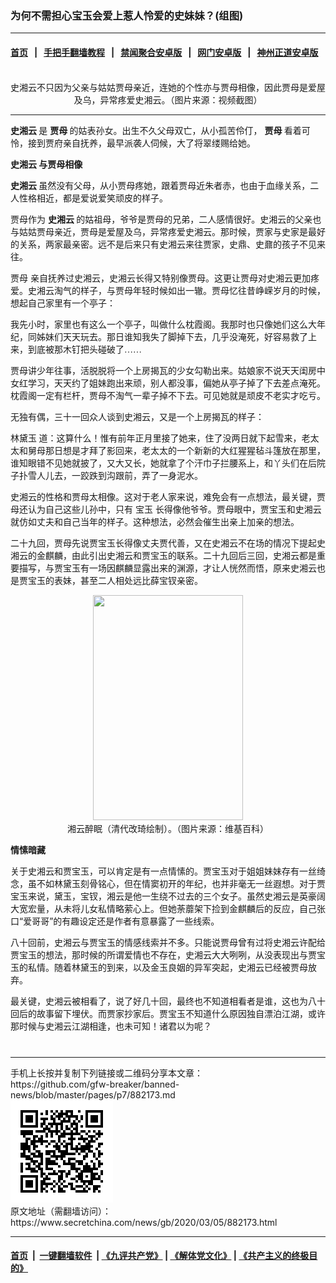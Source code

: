 ### 为何不需担心宝玉会爱上惹人怜爱的史妹妹？(组图)
------------------------

#### [首页](https://github.com/gfw-breaker/banned-news/blob/master/README.md) &nbsp;&nbsp;|&nbsp;&nbsp; [手把手翻墙教程](https://github.com/gfw-breaker/guides/wiki) &nbsp;&nbsp;|&nbsp;&nbsp; [禁闻聚合安卓版](https://github.com/gfw-breaker/bn-android) &nbsp;&nbsp;|&nbsp;&nbsp; [网门安卓版](https://github.com/oGate2/oGate) &nbsp;&nbsp;|&nbsp;&nbsp; [神州正道安卓版](https://github.com/SzzdOgate/update) 



<div class="article_right" style="fone-color:#000">
 <p style="text-align:center">
  <img alt="" src="http://img2.secretchina.com/pic/2018/12-30/p2332526a277690813-ss.jpg"/>
  <br>
   史湘云不只因为父亲与姑姑贾母亲近，连她的个性亦与贾母相像，因此贾母是爱屋及乌，异常疼爱史湘云。（图片来源：视频截图）
   <span id="hideid" name="hideid" style="color:red;display:none;">
    <span href="https://www.secretchina.com">
    </span>
   </span>
  </br>
 </p>
 <div id="txt-mid1-t21-2017">
  

---


  </div>
 </div>
 <p>
  <strong>
   <span href="https://zh.wikipedia.org/wiki/%E5%8F%B2%E6%B9%98%E9%9B%B2" target="_blank">
    史湘云
   </span>
  </strong>
  是
  <strong>
   <span href="https://zh.wikipedia.org/wiki/%E8%B3%88%E6%AF%8D" target="_blank">
    贾母
   </span>
  </strong>
  的姑表孙女。出生不久父母双亡，从小孤苦伶仃，
  <strong>
   <span href="https://zh.wikipedia.org/wiki/%E8%B3%88%E6%AF%8D" target="_blank">
    贾母
   </span>
  </strong>
  看着可怜，接到贾府亲自抚养，最早派袭人伺候，大了将翠缕赐给她。
  <span id="hideid" name="hideid" style="color:red;display:none;">
   <span href="https://www.secretchina.com">
   </span>
  </span>
 </p>
 <p>
  <strong>
   <span href="https://www.secretchina.com/news/gb/tag/史湘云" target="_blank">
    史湘云
   </span>
   与贾母相像
  </strong>
 </p>
 <p>
  <strong>
   <span href="https://zh.wikipedia.org/wiki/%E5%8F%B2%E6%B9%98%E9%9B%B2" target="_blank">
    史湘云
   </span>
  </strong>
  虽然没有父母，从小贾母疼她，跟着贾母近朱者赤，也由于血缘关系，二人性格相近，都是爱说爱笑顽皮的样子。
 </p>
 <p>
  贾母作为
  <strong>
   <span href="https://zh.wikipedia.org/wiki/%E5%8F%B2%E6%B9%98%E9%9B%B2" target="_blank">
    史湘云
   </span>
  </strong>
  的姑祖母，爷爷是贾母的兄弟，二人感情很好。史湘云的父亲也与姑姑贾母亲近，贾母是爱屋及乌，异常疼爱史湘云。那时候，贾家与史家是最好的关系，两家最亲密。远不是后来只有史湘云来往贾家，史鼎、史鼐的孩子不见来往。
 </p>
 <p>
  <span href="https://www.secretchina.com/news/gb/tag/贾母" target="_blank">
   贾母
  </span>
  亲自抚养过史湘云，史湘云长得又特别像贾母。这更让贾母对史湘云更加疼爱。史湘云淘气的样子，与贾母年轻时候如出一辙。贾母忆往昔峥嵘岁月的时候，想起自己家里有一个亭子：
 </p>
 <p>
  <span style="font-family:Comic Sans MS,cursive">
   我先小时，家里也有这么一个亭子，叫做什么枕霞阁。我那时也只像她们这么大年纪，同姊妹们天天玩去。那日谁知我失了脚掉下去，几乎没淹死，好容易救了上来，到底被那木钉把头碰破了……
  </span>
 </p>
 <p>
  贾母讲少年往事，活脱脱将一个上房揭瓦的少女勾勒出来。姑娘家不说天天闺房中女红学习，天天约了姐妹跑出来顽，别人都没事，偏她从亭子掉了下去差点淹死。枕霞阁一定有栏杆，贾母不淘气一辈子掉不下去。可见她就是顽皮不老实才吃亏。
 </p>
 <p>
  无独有偶，三十一回众人谈到史湘云，又是一个上房揭瓦的样子：
 </p>
 <p>
  <span style="font-family:Comic Sans MS,cursive">
   <span href="https://www.secretchina.com/news/gb/tag/林黛玉" target="_blank">
    林黛玉
   </span>
   道：这算什么！惟有前年正月里接了她来，住了没两日就下起雪来，老太太和舅母那日想是才拜了影回来，老太太的一个新新的大红猩猩毡斗篷放在那里，谁知眼错不见她就披了，又大又长，她就拿了个汗巾子拦腰系上，和丫头们在后院子扑雪人儿去，一跤跌到沟跟前，弄了一身泥水。
  </span>
 </p>
 <p>
  史湘云的性格和贾母太相像。这对于老人家来说，难免会有一点想法，最关键，贾母还认为自己这些儿孙中，只有
  <span href="https://www.secretchina.com/news/gb/tag/宝玉" target="_blank">
   宝玉
  </span>
  长得像他爷爷。贾母眼中，贾宝玉和史湘云就仿如丈夫和自己当年的样子。这种想法，必然会催生出亲上加亲的想法。
 </p>
 <p>
  二十九回，贾母先说贾宝玉长得像丈夫贾代善，又在史湘云不在场的情况下提起史湘云的金麒麟，由此引出史湘云和贾宝玉的联系。二十九回后三回，史湘云都是重要描写，与贾宝玉有一场因麒麟显露出来的渊源，才让人恍然而悟，原来史湘云也是贾宝玉的表妹，甚至二人相处远比薛宝钗亲密。
 </p>
 <p style="text-align:center">
  <img alt="" src="http://img2.secretchina.com/pic/2019/1-17/p2344071a107245481-sss.jpg" style="height:360px; width:240px"/>
  <br>
   湘云醉眠（清代改琦绘制）。（图片来源：维基百科）
  </br>
 </p>
 <p>
  <strong>
   情愫暗藏
  </strong>
 </p>
 <p>
  关于史湘云和贾宝玉，可以肯定是有一点情愫的。贾宝玉对于姐姐妹妹存有一丝绮念，虽不如林黛玉刻骨铭心，但在情窦初开的年纪，也并非毫无一丝遐想。对于贾宝玉来说，黛玉，宝钗，湘云是他一生绕不过去的三个女子。虽然史湘云是英豪阔大宽宏量，从未将儿女私情略萦心上。但她荼蘼架下捡到金麒麟后的反应，自己张口“爱哥哥”的有趣设定还是作者有意暴露了一些线索。
 </p>
 <p>
  八十回前，史湘云与贾宝玉的情感线索并不多。只能说贾母曾有过将史湘云许配给贾宝玉的想法，那时候的所谓爱情也不存在，史湘云大大咧咧，从没表现出与贾宝玉的私情。随着林黛玉的到来，以及金玉良姻的异军突起，史湘云已经被贾母放弃。
 </p>
 <p>
  最关键，史湘云被相看了，说了好几十回，最终也不知道相看者是谁，这也为八十回后的故事留下埋伏。而贾家抄家后。贾宝玉不知道什么原因独自漂泊江湖，或许那时候与史湘云江湖相逢，也未可知！诸君以为呢？
  <center>
   <div>
    <div id="txt-mid2-t22-2017" style="display: block;  max-height: 351px;  overflow: hidden;">
     <div id="SC-21xxx">
     </div>
     <ins class="adsbygoogle" data-ad-client="ca-pub-1276641434651360" data-ad-format="auto" data-ad-slot="4301710469" data-full-width-responsive="true" style="display:block">
     </ins>
    </div>
   </div>
  </center>
  <div style="padding-top:12px;">
  </div>
 </p>
</div>

<hr/>
手机上长按并复制下列链接或二维码分享本文章：<br/>
https://github.com/gfw-breaker/banned-news/blob/master/pages/p7/882173.md <br/>
<a href='https://github.com/gfw-breaker/banned-news/blob/master/pages/p7/882173.md'><img src='https://github.com/gfw-breaker/banned-news/blob/master/pages/p7/882173.md.png'/></a> <br/>
原文地址（需翻墙访问）：https://www.secretchina.com/news/gb/2020/03/05/882173.html


------------------------
#### [首页](https://github.com/gfw-breaker/banned-news/blob/master/README.md) &nbsp;|&nbsp; [一键翻墙软件](https://github.com/gfw-breaker/nogfw/blob/master/README.md) &nbsp;| [《九评共产党》](https://github.com/gfw-breaker/9ping.md/blob/master/README.md#九评之一评共产党是什么) | [《解体党文化》](https://github.com/gfw-breaker/jtdwh.md/blob/master/README.md) | [《共产主义的终极目的》](https://github.com/gfw-breaker/gczydzjmd.md/blob/master/README.md)


<img src='http://gfw-breaker.win/banned-news/pages/p7/882173.md' width='0px' height='0px'/>